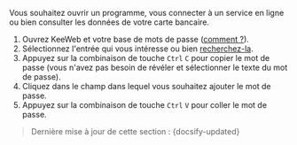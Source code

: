 Vous souhaitez ouvrir un programme, vous connecter à un service en ligne ou bien consulter les données de votre carte bancaire.

1. Ouvrez KeeWeb et votre base de mots de passe ([comment ?](tasks/keeweb-opening-database.md)).
2. Sélectionnez l'entrée qui vous intéresse ou bien [recherchez-la](tasks/keeweb-search-password.md).
3. Appuyez sur la combinaison de touche `Ctrl` `C` pour copier le mot de passe (vous n'avez pas besoin de révéler et sélectionner le texte du mot de passe).
4. Cliquez dans le champ dans lequel vous souhaitez ajouter le mot de passe.
3. Appuyez sur la combinaison de touche `Ctrl` `V` pour coller le mot de passe.

> Dernière mise à jour de cette section : {docsify-updated}
